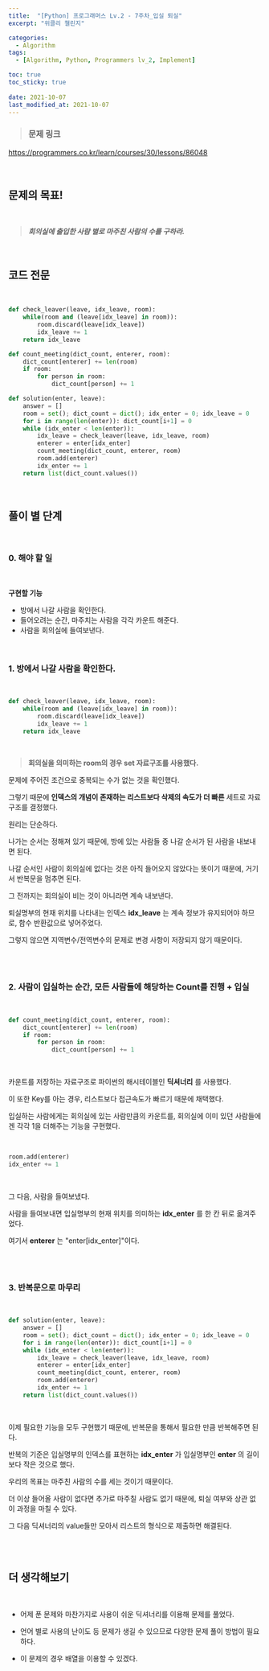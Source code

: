 ```yaml
---
title:  "[Python] 프로그래머스 Lv.2 - 7주차_입실 퇴실"
excerpt: "위클리 챌린지"

categories:
  - Algorithm
tags:
  - [Algorithm, Python, Programmers lv_2, Implement]

toc: true
toc_sticky: true
 
date: 2021-10-07
last_modified_at: 2021-10-07
---
```


> ### 문제 링크
https://programmers.co.kr/learn/courses/30/lessons/86048

<br>

## __문제의 목표!__

<br>

> ___회의실에 출입한 사람 별로 마주친 사람의 수를 구하라.___

<br>

## __코드 전문__

<br>

```python
def check_leaver(leave, idx_leave, room):
    while(room and (leave[idx_leave] in room)):
        room.discard(leave[idx_leave])
        idx_leave += 1
    return idx_leave

def count_meeting(dict_count, enterer, room):
    dict_count[enterer] += len(room)
    if room:
        for person in room:
            dict_count[person] += 1

def solution(enter, leave):
    answer = []
    room = set(); dict_count = dict(); idx_enter = 0; idx_leave = 0
    for i in range(len(enter)): dict_count[i+1] = 0
    while (idx_enter < len(enter)):
        idx_leave = check_leaver(leave, idx_leave, room)
        enterer = enter[idx_enter]
        count_meeting(dict_count, enterer, room)
        room.add(enterer)
        idx_enter += 1
    return list(dict_count.values())
```

<br>

## __풀이 별 단계__

<br>

### 0. 해야 할 일 

<br>

__구현할 기능__

* 방에서 나갈 사람을 확인한다.
* 들어오려는 순간, 마주치는 사람을 각각 카운트 해준다.
* 사람을 회의실에 들여보낸다.

<br>

### 1. 방에서 나갈 사람을 확인한다.

<br>

```python
def check_leaver(leave, idx_leave, room):
    while(room and (leave[idx_leave] in room)):
        room.discard(leave[idx_leave])
        idx_leave += 1
    return idx_leave
```
<br>

> __회의실을 의미하는 room의 경우 set 자료구조를 사용했다.__

문제에 주어진 조건으로 중복되는 수가 없는 것을 확인했다.

그렇기 때문에 __인덱스의 개념이 존재하는 리스트보다 삭제의 속도가 더 빠른__ 세트로 자료구조를 결정했다.

원리는 단순하다.

나가는 순서는 정해져 있기 때문에, 방에 있는 사람들 중 나갈 순서가 된 사람을 내보내면 된다.

나갈 순서인 사람이 회의실에 없다는 것은 아직 들어오지 않았다는 뜻이기 때문에, 거기서 반복문을 멈추면 된다.

그 전까지는 회의실이 비는 것이 아니라면 계속 내보낸다.

퇴실명부의 현재 위치를 나타내는 인덱스 __idx_leave__ 는 계속 정보가 유지되어야 하므로, 함수 반환값으로 넣어주었다.

그렇지 않으면 지역변수/전역변수의 문제로 변경 사항이 저장되지 않기 때문이다.

<br>
<br>

### 2. 사람이 입실하는 순간, 모든 사람들에 해당하는 Count를 진행 + 입실

<br>

```python
def count_meeting(dict_count, enterer, room):
    dict_count[enterer] += len(room)
    if room:
        for person in room:
            dict_count[person] += 1
```

<br>

카운트를 저장하는 자료구조로 파이썬의 해시테이블인 __딕셔너리__ 를 사용했다.

이 또한 Key를 아는 경우, 리스트보다 접근속도가 빠르기 때문에 채택했다.

입실하는 사람에게는 회의실에 있는 사람만큼의 카운트를, 회의실에 이미 있던 사람들에겐 각각 1을 더해주는 기능을 구현했다.

<br>

```python
room.add(enterer)
idx_enter += 1
```

<br>

그 다음, 사람을 들여보냈다.

사람을 들여보내면 입실명부의 현재 위치를 의미하는 __idx_enter__ 를 한 칸 뒤로 옮겨주었다.

여기서 __enterer__ 는 "enter[idx_enter]"이다.

<br>
<br>

### 3. 반복문으로 마무리

<br>

```python
def solution(enter, leave):
    answer = []
    room = set(); dict_count = dict(); idx_enter = 0; idx_leave = 0
    for i in range(len(enter)): dict_count[i+1] = 0
    while (idx_enter < len(enter)):
        idx_leave = check_leaver(leave, idx_leave, room)
        enterer = enter[idx_enter]
        count_meeting(dict_count, enterer, room)
        room.add(enterer)
        idx_enter += 1
    return list(dict_count.values())
```

<br>

이제 필요한 기능을 모두 구현했기 때문에, 반복문을 통해서 필요한 만큼 반복해주면 된다.

반복의 기준은 입실명부의 인덱스를 표현하는 __idx_enter__ 가 입실명부인 __enter__ 의 길이보다 작은 것으로 했다.

우리의 목표는 마주친 사람의 수를 세는 것이기 때문이다.

더 이상 들어올 사람이 없다면 추가로 마주칠 사람도 없기 때문에, 퇴실 여부와 상관 없이 과정을 마칠 수 있다.

그 다음 딕셔너리의 value들만 모아서 리스트의 형식으로 제출하면 해결된다.

<br>
<br>

## 더 생각해보기

<br>

* 어제 푼 문제와 마찬가지로 사용이 쉬운 딕셔너리를 이용해 문제를 풀었다.

* 언어 별로 사용의 난이도 등 문제가 생길 수 있으므로 다양한 문제 풀이 방법이 필요하다.

* 이 문제의 경우 배열을 이용할 수 있겠다.
